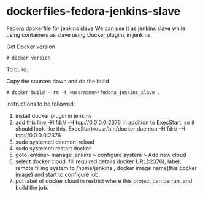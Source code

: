 dockerfiles-fedora-jenkins-slave
================================

Fedora dockerfile for jenkins slave
We can use it as jenkins slave while using containers as slave using Docker plugins in jenkins

Get Docker version

```
# docker version
```

To build:

Copy the sources down and do the build

```
# docker build --rm -t <username>/fedora_jenkins_slave .
```
instructions to be followed:
1. install docker plugin in jenkins
2. add this line -H fd:// -H tcp://0.0.0.0:2376 in addition to ExecStart, so it should look like this,
ExecStart=/usr/bin/docker daemon -H fd:// -H tcp://0.0.0.0:2376
3. sudo systemctl daemon-reload
4. sudo systemctl restart docker
5. goto jenkins> manage jenkins > configure system > Add new cloud
6. select docker cloud, fill required details docker URL(:2376), label, remote filling system to /home/jenkins , docker image name(this docker image) and start to configure job.
7. put label of docker cloud in restrict where this project can be run. and build the job.
